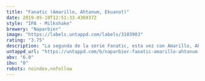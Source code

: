 ```yaml
---
title: "Fanatic (Amarillo, Ahtanum, Ekuanot)"
date: 2019-05-10T12:51:33.436937Z
style: "IPA - Milkshake"
brewery: "Naparbier"
image: "https://labels.untappd.com/labels/3103903"
rating: "3.75"
description: "La segunda de la serie Fanatic, esta vez con Amarillo, Ahtanum y ekuanot"
untappd_url: "https://untappd.com/b/naparbier-fanatic-amarillo-ahtanum-ekuanot/3103903"
abv: "6.0"
ibu: "0"
robots: noindex,nofollow
---
```


